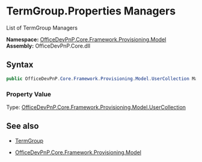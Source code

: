 # TermGroup.Properties Managers
List of TermGroup Managers  

**Namespace:** [OfficeDevPnP.Core.Framework.Provisioning.Model](OfficeDevPnP.Core.Framework.Provisioning.Model.md)  
**Assembly:** OfficeDevPnP.Core.dll  
## Syntax
```C#
public OfficeDevPnP.Core.Framework.Provisioning.Model.UserCollection Managers { get; }
```

### Property Value
Type: [OfficeDevPnP.Core.Framework.Provisioning.Model.UserCollection](OfficeDevPnP.Core.Framework.Provisioning.Model.UserCollection.md)  

## See also
- [TermGroup](TermGroup.md) 

- [OfficeDevPnP.Core.Framework.Provisioning.Model](OfficeDevPnP.Core.Framework.Provisioning.Model.md)
